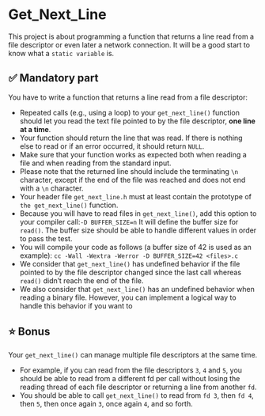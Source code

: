 # Get_Next_Line

This project is about programming a function that returns a line read from a file descriptor or even later a network connection. It will be a good start to know what a `static variable` is.
<br>

## ✅ Mandatory part

You have to write a function that returns a line read from a file descriptor:

- Repeated calls (e.g., using a loop) to your `get_next_line()` function should let you read the text file pointed to by the file descriptor, **one line at a time**.
- Your function should return the line that was read. If there is nothing else to read or if an error occurred, it should return `NULL`.
- Make sure that your function works as expected both when reading a file and when reading from the standard input.
- Please note that the returned line should include the terminating `\n` character, except if the end of the file was reached and does not end with a `\n` character.
- Your header file `get_next_line.h` must at least contain the prototype of `the get_next_line()` function.
- Because you will have to read files in `get_next_line()`, add this option to your compiler call:`-D BUFFER_SIZE=n` It will define the buffer size for `read()`. The buffer size should be able to handle different values in order to pass the test.
- You will compile your code as follows (a buffer size of 42 is used as an example): `cc -Wall -Wextra -Werror -D BUFFER_SIZE=42 <files>.c`
- We consider that `get_next_line()` has undefined behavior if the file pointed to by the file descriptor changed since the last call whereas `read()` didn’t reach the end of the file.
- We also consider that `get_next_line()` has an undefined behavior when reading a binary file. However, you can implement a logical way to handle this behavior if you want to

## ⭐ Bonus

Your `get_next_line()` can manage multiple file descriptors at the same time.

- For example, if you can read from the file descriptors `3`, `4` and `5`, you should be able to read from a different fd per call without losing the reading thread of each file descriptor or returning a line from another `fd`.
- You should be able to call `get_next_line()` to read from `fd 3`, then `fd 4`, then `5`, then once again `3`, once again `4`, and so forth.
